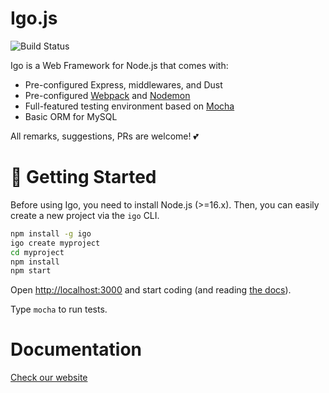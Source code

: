 # Igo.js

![Build Status](https://github.com/igocreate/igo/actions/workflows/node.js.yml/badge.svg)

Igo is a Web Framework for Node.js that comes with:
- Pre-configured Express, middlewares, and Dust
- Pre-configured [Webpack](https://webpack.js.org) and [Nodemon](https://nodemon.io/)
- Full-featured testing environment based on [Mocha](https://mochajs.org/)
- Basic ORM for MySQL

All remarks, suggestions, PRs are welcome! 💕

# 🚀 Getting Started

Before using Igo, you need to install Node.js (>=16.x).
Then, you can easily create a new project via the `igo` CLI.

```sh
npm install -g igo
igo create myproject
cd myproject
npm install
npm start
```

Open [http://localhost:3000](http://localhost:3000) and start coding (and reading [the docs](/docs/README.md)).

Type ```mocha``` to run tests.

# Documentation

[Check our website](https://igocreate.github.io/igo/)
